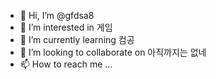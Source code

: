 - 👋 Hi, I’m @gfdsa8
- 👀 I’m interested in 게임
- 🌱 I’m currently learning 컴공
- 💞️ I’m looking to collaborate on 아직까지는 없네
- 📫 How to reach me ...

<!---
gfdsa8/gfdsa8 is a ✨ special ✨ repository because its `README.md` (this file) appears on your GitHub profile.
You can click the Preview link to take a look at your changes.
--->
